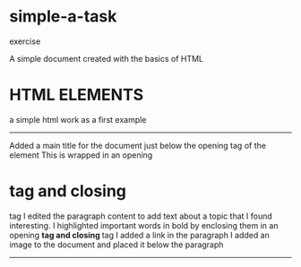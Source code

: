 # simple-a-task
exercise

A simple document created with the basics of HTML
<h1>HTML ELEMENTS</h1>

a simple html work as a first example
  
  *** 
  Added a main title for the document just below the opening tag of the <body> element
  This is wrapped in an opening <h1> tag and closing </h1> tag
  I edited the paragraph content to add text about a topic that I found interesting.
  I highlighted important words in bold by enclosing them in an opening <strong> tag and closing </strong> tag
  I added a link in the paragraph
  I added an image to the document and placed it below the paragraph
  ***
